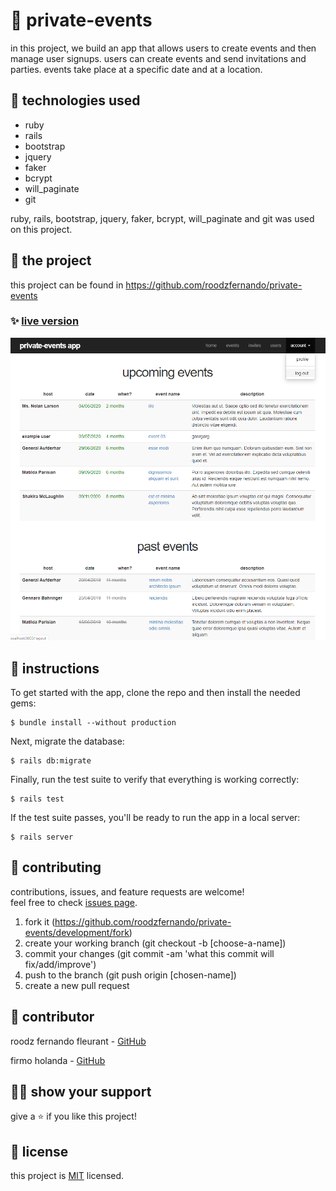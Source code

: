 # 📃 private-events

in this project, we build an app that allows users to create events and then manage user signups. users can create events and send invitations and parties. events take place at a specific date and at a location.



## 📡 technologies used

- ruby
- rails
- bootstrap
- jquery
- faker
- bcrypt
- will_paginate
- git

ruby, rails, bootstrap, jquery, faker, bcrypt, will_paginate and git was used on this project.



## 🚀 the project

this project can be found in https://github.com/roodzfernando/private-events


### ✨ [live version](https://private-events-firmoholanda.herokuapp.com/)

<a href="https://private-events-roodzfernando.herokuapp.com/" target="_blank">
    <img alt="app image" src="https://github.com/RoodzFernando/private-events/blob/pre-production/app/assets/images/app-image.png"/>
</a>



## 🔨 instructions

To get started with the app, clone the repo and then install the needed gems:

```
$ bundle install --without production
```

Next, migrate the database:

```
$ rails db:migrate
```

Finally, run the test suite to verify that everything is working correctly:

```
$ rails test
```

If the test suite passes, you'll be ready to run the app in a local server:

```
$ rails server
```



## 🤝 contributing

contributions, issues, and feature requests are welcome!<br/>feel free to check [issues page](hhttps://github.com/roodzfernando/private-events/development/issues).

1. fork it (https://github.com/roodzfernando/private-events/development/fork)
2. create your working branch (git checkout -b [choose-a-name])
3. commit your changes (git commit -am 'what this commit will fix/add/improve')
4. push to the branch (git push origin [chosen-name])
5. create a new pull request



## 🤖 contributor

roodz fernando fleurant - [GitHub](https://github.com/roodzfernando)

firmo holanda - [GitHub](https://github.com/firmoholanda)



## 🙋‍♂ show your support

give a ⭐️ if you like this project!



## 📝 license

this project is [MIT](https://github.com/roodzfernando/private-events/development/license.txt) licensed.
